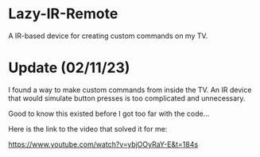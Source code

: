 # Lazy-IR-Remote
A IR-based device for creating custom commands on my TV.

# Update (02/11/23)
I found a way to make custom commands from inside the TV. An IR device that would simulate button presses is too complicated and unnecessary.

Good to know this existed before I got too far with the code...

Here is the link to the video that solved it for me:

https://www.youtube.com/watch?v=ybjOOyRaY-E&t=184s
